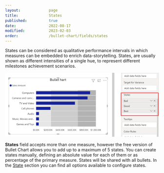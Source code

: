 ```yaml
---
layout:             page
title:              States
published:          true
date:               2022-08-17
modified:           2023-02-03
order:              /bullet-chart/fields/states
---
```


States can be considered as qualitative performance intervals in which measures can be embedded to enrich data-storytelling. States, are usually shown as different intensities of a single hue, to represent different milestones achievement scenarios.

<img src="images/states.png" width="700">

**States** field accepts more than one measure, however the free version of Bullet Chart allows you to add up to a maximum of 5 states. 
You can create states manually, defining an absolute value for each of them or as percentage of the primary measure. States will be shared with all bullets.
In the [State](./../options/states/index.md) section you can find all options available to configure states.